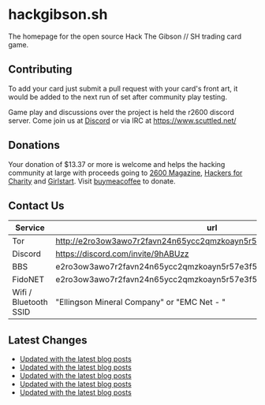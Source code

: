 # hackgibson.sh
The homepage for the open source Hack The Gibson // SH trading card game.


## Contributing

To add your card just submit a pull request with your card's front art, it would be added to the next run of set after community play testing.

Game play and discussions over the project is held the r2600 discord server. Come join us at [Discord](https://discord.com/invite/9hABUzz) or via IRC at https://www.scuttled.net/


## Donations

Your donation of $13.37 or more is welcome and helps the hacking community at large with proceeds going to [2600 Magazine](https://2600.com/), [Hackers for Charity](https://hackersforcharity.org) and [Girlstart](https://girlstart.org).  Visit [buymeacoffee](https://www.buymeacoffee.com/hackgibson.sh) to donate.


## Contact Us

Service | url
-|-
Tor | http://e2ro3ow3awo7r2favn24n65ycc2qmzkoayn5r57e3f56nvjwdcgg32ad.onion
Discord | https://discord.com/invite/9hABUzz
BBS | e2ro3ow3awo7r2favn24n65ycc2qmzkoayn5r57e3f56nvjwdcgg32ad.onion:23
FidoNET | e2ro3ow3awo7r2favn24n65ycc2qmzkoayn5r57e3f56nvjwdcgg32ad.onion:24554
Wifi / Bluetooth SSID | "Ellingson Mineral Company" or "EMC Net - <fidonet address>"

## Latest Changes
<!-- BLOG-POST-LIST:START -->
- [Updated with the latest blog posts](https://github.com/DFW2600/hackgibson.sh/commit/3fcdc72ac8b5454301e9f01e9556a096bdb69a3d)
- [Updated with the latest blog posts](https://github.com/DFW2600/hackgibson.sh/commit/55d504ccb3fc304ce3d563b53a3bb2d685dd54c2)
- [Updated with the latest blog posts](https://github.com/DFW2600/hackgibson.sh/commit/01e078812a4f13a17899fe5ccf5c60eb5c598a90)
- [Updated with the latest blog posts](https://github.com/DFW2600/hackgibson.sh/commit/ef691cb5ac7d7ddb971f512ca7661fb4afaf86f5)
- [Updated with the latest blog posts](https://github.com/DFW2600/hackgibson.sh/commit/39496e3876018c0628e536a7cb1c7fa5883f4459)
<!-- BLOG-POST-LIST:END -->
